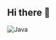 ## Hi there 👋

![Java](https://img.shields.io/badge/Java-ED8B00?style=for-the-badge&logo=openjdk&logoColor=white)
